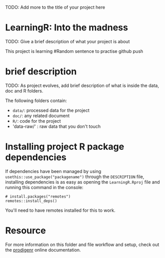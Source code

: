 TODO: Add more to the title of your project here

# LearningR: Into the madness

TODO: Give a brief description of what your project is about

This project is learning 
#Random sentence to practise github push

# brief description

TODO: As project evolves, add brief description of what is inside the data, doc and R folders.

The following folders contain:

- `data/`: processed data for the project
- `doc/`: any related document
- `R/`: code for the project
- 'data-raw/' : raw data that you don't touch

# Installing project R package dependencies

If dependencies have been managed by using `usethis::use_package("packagename")`
through the `DESCRIPTION` file, installing dependencies is as easy as opening the
`LearningR.Rproj` file and running this command in the console:

    # install.packages("remotes")
    remotes::install_deps()

You'll need to have remotes installed for this to work.

# Resource

For more information on this folder and file workflow and setup, check
out the [prodigenr](https://rostools.github.io/prodigenr) online
documentation.
